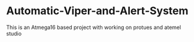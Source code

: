 # Automatic-Viper-and-Alert-System
This is an Atmega16 based project with working on protues and atemel studio

